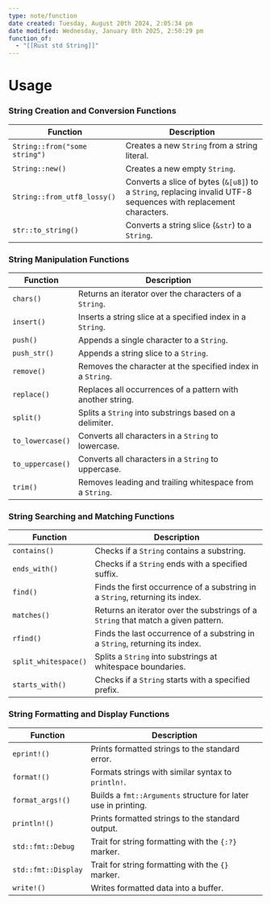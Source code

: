 ```yaml
---
type: note/function
date created: Tuesday, August 20th 2024, 2:05:34 pm
date modified: Wednesday, January 8th 2025, 2:50:29 pm
function_of:
  - "[[Rust std String]]"
---
```

# Usage

### String Creation and Conversion Functions

|Function|Description|
|---|---|
|`String::from("some string")`|Creates a new `String` from a string literal.|
|`String::new()`|Creates a new empty `String`.|
|`String::from_utf8_lossy()`|Converts a slice of bytes (`&[u8]`) to a `String`, replacing invalid UTF-8 sequences with replacement characters.|
|`str::to_string()`|Converts a string slice (`&str`) to a `String`.|

### String Manipulation Functions

|Function|Description|
|---|---|
|`chars()`|Returns an iterator over the characters of a `String`.|
|`insert()`|Inserts a string slice at a specified index in a `String`.|
|`push()`|Appends a single character to a `String`.|
|`push_str()`|Appends a string slice to a `String`.|
|`remove()`|Removes the character at the specified index in a `String`.|
|`replace()`|Replaces all occurrences of a pattern with another string.|
|`split()`|Splits a `String` into substrings based on a delimiter.|
|`to_lowercase()`|Converts all characters in a `String` to lowercase.|
|`to_uppercase()`|Converts all characters in a `String` to uppercase.|
|`trim()`|Removes leading and trailing whitespace from a `String`.|

### String Searching and Matching Functions

|Function|Description|
|---|---|
|`contains()`|Checks if a `String` contains a substring.|
|`ends_with()`|Checks if a `String` ends with a specified suffix.|
|`find()`|Finds the first occurrence of a substring in a `String`, returning its index.|
|`matches()`|Returns an iterator over the substrings of a `String` that match a given pattern.|
|`rfind()`|Finds the last occurrence of a substring in a `String`, returning its index.|
|`split_whitespace()`|Splits a `String` into substrings at whitespace boundaries.|
|`starts_with()`|Checks if a `String` starts with a specified prefix.|

### String Formatting and Display Functions

|Function|Description|
|---|---|
|`eprint!()`|Prints formatted strings to the standard error.|
|`format!()`|Formats strings with similar syntax to `println!`.|
|`format_args!()`|Builds a `fmt::Arguments` structure for later use in printing.|
|`println!()`|Prints formatted strings to the standard output.|
|`std::fmt::Debug`|Trait for string formatting with the `{:?}` marker.|
|`std::fmt::Display`|Trait for string formatting with the `{}` marker.|
|`write!()`|Writes formatted data into a buffer.|
